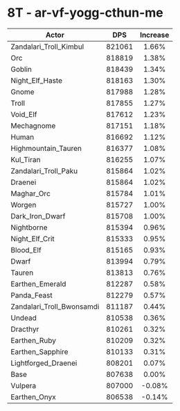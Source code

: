 # 8T - ar-vf-yogg-cthun-me
| Actor | DPS | Increase |
|---|:---:|:---:|
|Zandalari_Troll_Kimbul|821061|1.66%|
|Orc|818819|1.38%|
|Goblin|818439|1.34%|
|Night_Elf_Haste|818163|1.30%|
|Gnome|817988|1.28%|
|Troll|817855|1.27%|
|Void_Elf|817612|1.23%|
|Mechagnome|817151|1.18%|
|Human|816692|1.12%|
|Highmountain_Tauren|816377|1.08%|
|Kul_Tiran|816255|1.07%|
|Zandalari_Troll_Paku|815864|1.02%|
|Draenei|815864|1.02%|
|Maghar_Orc|815784|1.01%|
|Worgen|815727|1.00%|
|Dark_Iron_Dwarf|815708|1.00%|
|Nightborne|815394|0.96%|
|Night_Elf_Crit|815333|0.95%|
|Blood_Elf|815165|0.93%|
|Dwarf|813994|0.79%|
|Tauren|813813|0.76%|
|Earthen_Emerald|812287|0.58%|
|Panda_Feast|812279|0.57%|
|Zandalari_Troll_Bwonsamdi|811187|0.44%|
|Undead|810538|0.36%|
|Dracthyr|810261|0.32%|
|Earthen_Ruby|810209|0.32%|
|Earthen_Sapphire|810133|0.31%|
|Lightforged_Draenei|808201|0.07%|
|Base|807638|0.00%|
|Vulpera|807000|-0.08%|
|Earthen_Onyx|806538|-0.14%|
